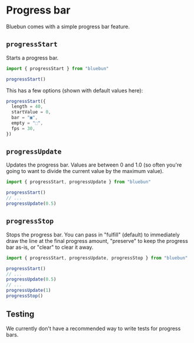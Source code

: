 # Progress bar

Bluebun comes with a simple progress bar feature.

## `progressStart`

Starts a progress bar.

```ts
import { progressStart } from "bluebun"

progressStart()
```

This has a few options (shown with default values here):

```ts
progressStart({
  length = 40,
  startValue = 0,
  bar = "▣",
  empty = "⬚",
  fps = 30,
})
```

## `progressUpdate`

Updates the progress bar. Values are between 0 and 1.0 (so often you're going to want to divide the current value by the maximum value).

```ts
import { progressStart, progressUpdate } from "bluebun"

progressStart()
// ...
progressUpdate(0.5)
```

## `progressStop`

Stops the progress bar. You can pass in "fulfill" (default) to immediately draw the line at the final progress amount, "preserve" to keep the progress bar as-is, or "clear" to clear it away.

```ts
import { progressStart, progressUpdate, progressStop } from "bluebun"

progressStart()
// ...
progressUpdate(0.5)
// ...
progressUpdate(1)
progressStop()
```

## Testing

We currently don't have a recommended way to write tests for progress bars.
